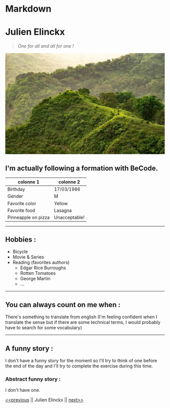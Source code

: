# **Markdown**

# Julien Elinckx

> *One for all and all for one !*

![Paysage](hill-6557956_1920.jpg)

## I'm actually following a formation with BeCode.

|colonne 1          |colonne 2          |
|-------------------|-------------------|
|Birthday           |17/03/1986         |
|Gender             |M                  |
|Favorite color     |Yellow             |
|Favorite food      |Lasagna            |
|Pinneapple on pizza|Unacceptable!      |

----

## Hobbies :

* Bicycle
* Movie & Series
* Reading (favorites authors)
    * Edgar Rice Burroughs
    * Rotten Tomatoes 
    * George Martin
    * ...

----

## You can always count on me when :

There's something to translate from english (I'm feeling confident when I translate the sense but if there are some technical terms, I would probably have to search for some vocabulary)

----

## A funny story :

I don't have a funny story for the moment so I'll try to think of one before the end of the day and I'll try to complete the exercise during this time.

### Abstract funny story :

I don't have one.


[<<previous](https://github.com/VincentDevi/challenge-markdown/blob/main/README.md) || Julien Elinckx || [next>>](https://github.com/FriquetLuca/challenge-markdown/blob/master/README.md)